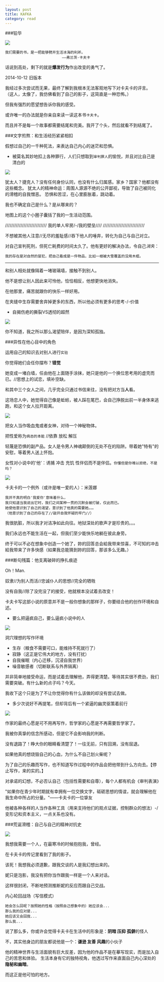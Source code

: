 ```yaml
---
layout: post
title: KAFKA
category: read
---
```

###铅华

<img class="cover" src="/images/2014/11/Read/20141209_214245.jpg" />

```
我们需要的书，是一把能够劈开生活冰海的利斧。
                          ——弗兰茨·卡夫卡
```

话说到高处，剩下的就是**爆发行为**作出改变的勇气了。

2014-10-12 旧版本

我经过多次尝试而无果，最终了解到我根本无法客观地写下对卡夫卡的评言。
（这人，太像了，我仿佛看到了自己的影子，这简直是一种恐怖。）

但我有强烈的愿望想告诉你我的感受。

或许唯一的办法就是你亲自来读一读这本书`卡夫卡`。

而且并不是每一个故事都需要结尾和完美。我开了个头，然后就看不到结尾了。

###文字煎熬：和生活经历紧紧相扣

假想过自己的一千种死法，来表达自己内心的迷茫和恐惧。

- 被莫名其妙地扣上各种罪行，人们只想取到`审判罪人`的愉悦，并且对比自己是清白的

<img class="cover" src="/images/2014/11/Read/IMG_20141209_225132.jpg" />

犹太人？捷克人？没有任何身份认同，也没有什么归属感。家乡？国家？他都没有这些概念。
犹太人的精神命运：周围人源源不绝的公开鄙视，导致了自己被同化的滑稽的自我憎恶。 
恐惧和苦涩，在心里膨胀着，跳动着。

我也不确定自己是什么？是从哪来的？

地图上的这个小圈子囊括了我的一生活动范围。

///////////////////////////
我的单人牢房/-/我的壁垒////
///////////////////////////

不想被其他人注意//无尽的羞耻感//吞下他人的唾弃，转化为自己与自己对立。

对自己宣判死刑，但死亡耗费的时间太久了。他有更好的解决办法，令自己*消失*：

`我的存在是对自然的冒犯，把自己看成是一件物品，比如一根被大雪覆盖的没用木棍。`

******************************************
和别人相处就像隔着一堵玻璃墙，接触不到别人。

他不是想让别人因此来可怜他，恰恰相反，他想更快地消失。

在他那里，痛苦就跟你的快乐一样好用。

在夹缝中生存需要舍弃掉更多的东西，所以他必须有更多的思考-/-价值
         
- 自揭伤疤的撕裂VS透彻的超然

<img class="cover" src="/images/2014/11/Read/IMG_20141209_233550.jpg" />

你不知道，我之所以那么渴望陪伴，是因为深知孤独。

###异性在他心目中的角色

运用自己的知识去对别人进行`实验`

你觉得她们会任你摆布？**错觉**

她变成一堵白墙，任由他在上面随手涂抹，她只是他的一个换位思考用的虚壳而已。//思想上的试恋，填补空缺。

和其中三个女人之间，几乎完全只通过书信来往，没有把对方当**人**看。

这场恋人中，她觉得自己像是蚯蚓，被人踩在尾巴，会自己挣脱出前一半身体来逃跑，和这个女人拉开距离。

<img class="cover" src="/images/2014/11/Read/IMG_20141209_222746.jpg" />

把女人当作吸血鬼或者女神，对待一个神秘物体。

把性爱称为`病态的本能` //依靠 放松 解压

轻蔑是恐惧的副产品。女人是令男人神魂颠倒的无处不在的陷阱。带着她"特有"的安慰，等着男人送上怀抱。

女性对小说中的'他'：诱捕 冲击 充饥 性伴侣而不是伴侣。`你懂但是你难以拒绝，不是吗？`

<img class="cover" src="/images/2014/11/Read/IMG_20141209_231843.jpg" />

卡夫卡的一个例外（或许是唯一爱的人）：米莲娜
```
我并不真的明白'我爱你'意味着什么，
我只知道当我说出它时，我们之间某种一贯的沉默会被打破，仅此而已。
她使他意识到了自己的渴望，意识到了他真的需要她。。。
（他意识到了自己的存在了//敲开自我怀疑的牢门//）
```
我很肮脏，所以我才对洁净如此向往。地狱深处的歌声才是珍贵的。。。

我们永远也不能生活在一起，但我们至少能快乐地躺在彼此身旁。

终于可以不必在想象中创造一个她了，妳的回答总会給我带来惊喜，不可知的冲击給我带来了许多快感（如果我总能猜到妳的回答，那该多么无趣。）

###断句残篇：他支离破碎的挣扎痕迹

Oh！Man.

奴隶//为别人而活//忠诚仆人的思想//完全的牺牲

没有自我//除了没完没了的接受，他就根本没试着去改变！

卡夫卡写这部小说的原意并不是一般你想象的那样子，你要结合他的创作环境和自述。

- 要么把逼疯自己，要么逼疯小说中的人

<img class="cover" src="/images/2014/11/Read/IMG_20141209_225814.jpg" />

洞穴理想的写作环境

- 生存（粮食不需要可口，能维持不死就行了）
- 寂静（这正是它伟大的地方，没有打扰）
- 自我催眠（内心迁移，沉浸自我世界）
- 噪音敏感者（切断联系与外界隔离）

并非简单地接受命运，而是试着去理解他，弄得更清楚。等待其实很不费劲，我们需要突破。有什么新的点子吗？今天。

我收下这个只是为了不让你觉得你有什么该做的却没有尝试去做。

- 多少次说好不再提笔，但却背后有一个紧逼的幽灵驱策着前行

<img class="cover" src="/images/2014/11/Read/IMG_20141209_232742.jpg" />

作家的最终心愿是可不用再写作，哲学家的心愿是不再需要哲学家了。

我被你真挚的信念所感动，但是它不会影响我的判断。

没有退路了！睁大你的眼睛看清楚了！一往无前，只有回溯，没有屈退。

如果他真的想烧毁自己的心血，为什么不自己划火柴呢？

为了自己的乐趣而写作，也不知道写作过程中的作品会把他带到什么方向去。【停止写作，来的实的。】

对承诺的幻想，不必否认自己（包括性需要和自尊），每个人都有机会《审判表演》

"如果你在青少年时期就有幸拥有一位交换文字，砥砺思想的情谊，就会理解他在我生命中所占的分量。"——卡夫卡的一位挚友

他被各种各样的人当作各种工具（用来支持他们的观点证据，控制群众的想法）-/变形记和资本主义，一点关系也没有。

###荒诞滑稽：自己与自己的精神对抗史

<img class="cover" src="/images/2014/11/Read/IMG_20141209_225209.jpg" />

我想我需要一个人，在最寒冷的时候抱抱我，曾经。

在卡夫卡的传记里看到了我的影子。

该死！我想我必须道歉，跟我交谈的人是我幻想出来的。

妮只是泡影，我没有把你当作跟我一样是一个人来对话。

这样很封闭，不断地预测推断妮的反应而跟自己交战。

内心轮回战场（写信模式）
```
她会怎么回呢？按照她的性格（按照自己想象中的）她应该会...
那么我的应对是...
她应该又会回我...
那么我...
```

说了那么多，你或许会觉得卡夫卡在生活中的形象是：**阴暗 压抑 孤僻**的怪人

不，其实他身边的朋友都说他是一个：**谦逊 友善 风趣**的小伙子

他的精神世界与生活面貌有巨大反差，因为他的作品不是在摹写现实，而是加入自己的苦思和体验。
生活本身有它的独特视角，他透过写作来直面自己内心深处的**隐秘和幽暗**。

而这正是他可怕的地方。

